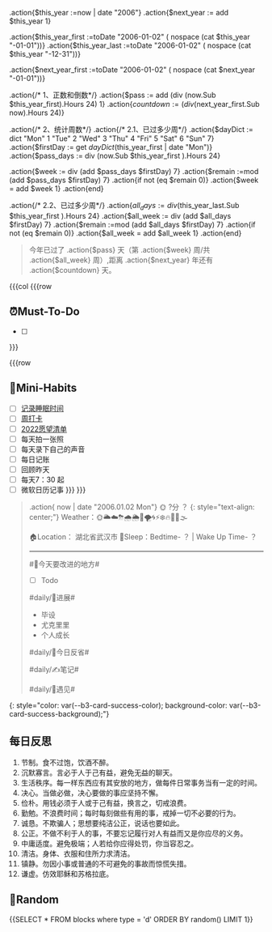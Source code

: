 
.action{$this_year :=now | date "2006"} 
.action{$next_year := add $this_year 1} 

.action{$this_year_first :=toDate "2006-01-02" ( nospace (cat $this_year "-01-01"))}
.action{$this_year_last :=toDate "2006-01-02" ( nospace (cat $this_year "-12-31"))}

.action{$next_year_first :=toDate "2006-01-02" ( nospace (cat $next_year "-01-01"))}

.action{/* 1、正数和倒数*/}
.action{$pass := add (div (now.Sub $this_year_first).Hours 24) 1}
.action{$countdown := (div ($next_year_first.Sub now).Hours 24)}



.action{/* 2、统计周数*/}
.action{/* 2.1、已过多少周*/}
.action{$dayDict := dict "Mon" 1 "Tue" 2 "Wed" 3 "Thu" 4 "Fri" 5 "Sat" 6 "Sun" 7} 
.action{$firstDay := get $dayDict ($this_year_first  | date "Mon")}
.action{$pass_days := div (now.Sub $this_year_first ).Hours 24}

.action{$week := div (add $pass_days $firstDay) 7}
.action{$remain :=mod (add $pass_days $firstDay) 7}
.action{if not (eq $remain 0)}
.action{$week = add $week 1}
.action{end}

.action{/* 2.2、已过多少周*/}
.action{$all_days := div ($this_year_last.Sub  $this_year_first ).Hours 24}
.action{$all_week := div (add $all_days  $firstDay) 7}
.action{$remain :=mod (add $all_days $firstDay) 7}
.action{if not (eq $remain 0)}
.action{$all_week = add $all_week 1}
.action{end}

> 今年已过了 .action{$pass} 天（第 .action{$week} 周/共 .action{$all_week} 周）,距离 .action{$next_year} 年还有 .action{$countdown} 天。


{{{col
{{{row
## ⏰Must-To-Do
* [ ] 


}}}


{{{row
## 🐣Mini-Habits
* [ ] [记录睡眠时间](siyuan://blocks/20210827100508-3mkmbeu)
* [ ] [周打卡](siyuan://blocks/20210830231007-w7cvvku)
* [ ] [2022愿望清单](siyuan://blocks/20220107150030-vrjys3w)
* [ ] 每天拍一张照
* [ ] 每天录下自己的声音
* [ ] 每日记账
* [ ] 回顾昨天
* [ ] 每天7：30 起
* [ ] 微软日历记事
}}}
}}}

> .action{ now | date "2006.01.02 Mon"} 🌞 ?分 ？
> {: style="text-align: center;"}
> Weather：🌞🌥☁️⛈🌧🌦🌈🌪🌀⚡❄️🔥🥶🌊🌫
> 
> 🏠Location： 湖北省武汉市
> 🛌Sleep：Bedtime- ？ | Wake Up Time- ？
> 
> 
> ---
> #📅今天要改进的地方#
> 
> * [ ] Todo
> 
> #daily/🚀️进展#
> - 毕设
> - 尤克里里
> - 个人成长
> 
> #daily/🧠今日反省#
> 
> #daily/✍笔记#
>
> #daily/💌遇见#
> 
> 
{: style="color: var(--b3-card-success-color); background-color: var(--b3-card-success-background);"}

## 每日反思
1. 节制。食不过饱，饮酒不醉。
2. 沉默寡言。言必于人于己有益，避免无益的聊天。
3. 生活秩序。每一样东西应有其安放的地方，做每件日常事务当有一定的时间。
4. 决心。当做必做，决心要做的事应坚持不懈。
5. 俭朴。用钱必须于人或于己有益，换言之，切戒浪费。
6. 勤勉。不浪费时间；每时每刻做些有用的事，戒掉一切不必要的行为。
7. 诚恳。不欺骗人；思想要纯洁公正，说话也要如此。
8. 公正。不做不利于人的事，不要忘记履行对人有益而又是你应尽的义务。
9. 中庸适度。避免极端；人若给你应得处罚，你当容忍之。
10. 清洁。身体、衣服和住所力求清洁。
11. 镇静。勿因小事或普通的不可避免的事故而惊慌失措。
12. 谦虚。仿效耶稣和苏格拉底。

## 🎲Random

{{SELECT * FROM blocks where type = 'd' ORDER BY random() LIMIT 1}}